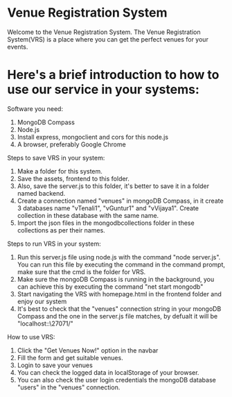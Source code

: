 # Venue Registration System
Welcome to the Venue Registration System. The Venue Registration System(VRS) is a place where you can get the perfect venues for your events.

# Here's a brief introduction to how to use our service in your systems:

Software you need:
1) MongoDB Compass
2) Node.js
3) Install express, mongoclient and cors for this node.js
4) A browser, preferably Google Chrome
   
Steps to save VRS in your system:

1) Make a folder for this system.
2) Save the assets, frontend to this folder.
3) Also, save the server.js to this folder, it's better to save it in a folder named backend.
4) Create a connection named "venues" in mongoDB Compass, in it create 3 databases name "vTenali1", "vGuntur1" and "vVijaya1". Create collection in these database with the same name.
5) Import the json files in the mongodbcollections folder in these collections as per their names.

Steps to run VRS in your system:
1) Run this server.js file using node.js with the command "node server.js". You can run this file by executing the command in the command prompt, make sure that the cmd is the folder for VRS.
2) Make sure the mongoDB Compass is running in the background, you can achieve this by executing the command "net start mongodb"
4) Start navigating the VRS with homepage.html in the frontend folder and enjoy our system
5) It's best to check that the "venues" connection string in your mongoDB Compass and the one in the server.js file matches, by defualt it will be "localhost::\27071/"

How to use VRS:
1) Click the "Get Venues Now!" option in the navbar
2) Fill the form and get suitable venues.
3) Login to save your venues
4) You can check the logged data in localStorage of your browser.
5) You can also check the user login credentials the mongoDB database "users" in the "venues" connection.


